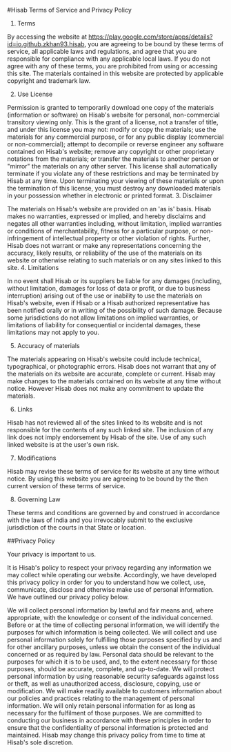 #Hisab Terms of Service and Privacy Policy

1. Terms

By accessing the website at https://play.google.com/store/apps/details?id=io.github.zkhan93.hisab, you are agreeing to be bound by these terms of service, all applicable laws and regulations, and agree that you are responsible for compliance with any applicable local laws. If you do not agree with any of these terms, you are prohibited from using or accessing this site. The materials contained in this website are protected by applicable copyright and trademark law.

2. Use License

Permission is granted to temporarily download one copy of the materials (information or software) on Hisab's website for personal, non-commercial transitory viewing only. This is the grant of a license, not a transfer of title, and under this license you may not:
modify or copy the materials;
use the materials for any commercial purpose, or for any public display (commercial or non-commercial);
attempt to decompile or reverse engineer any software contained on Hisab's website;
remove any copyright or other proprietary notations from the materials; or
transfer the materials to another person or "mirror" the materials on any other server.
This license shall automatically terminate if you violate any of these restrictions and may be terminated by Hisab at any time. Upon terminating your viewing of these materials or upon the termination of this license, you must destroy any downloaded materials in your possession whether in electronic or printed format.
3. Disclaimer

The materials on Hisab's website are provided on an 'as is' basis. Hisab makes no warranties, expressed or implied, and hereby disclaims and negates all other warranties including, without limitation, implied warranties or conditions of merchantability, fitness for a particular purpose, or non-infringement of intellectual property or other violation of rights.
Further, Hisab does not warrant or make any representations concerning the accuracy, likely results, or reliability of the use of the materials on its website or otherwise relating to such materials or on any sites linked to this site.
4. Limitations

In no event shall Hisab or its suppliers be liable for any damages (including, without limitation, damages for loss of data or profit, or due to business interruption) arising out of the use or inability to use the materials on Hisab's website, even if Hisab or a Hisab authorized representative has been notified orally or in writing of the possibility of such damage. Because some jurisdictions do not allow limitations on implied warranties, or limitations of liability for consequential or incidental damages, these limitations may not apply to you.

5. Accuracy of materials

The materials appearing on Hisab's website could include technical, typographical, or photographic errors. Hisab does not warrant that any of the materials on its website are accurate, complete or current. Hisab may make changes to the materials contained on its website at any time without notice. However Hisab does not make any commitment to update the materials.

6. Links

Hisab has not reviewed all of the sites linked to its website and is not responsible for the contents of any such linked site. The inclusion of any link does not imply endorsement by Hisab of the site. Use of any such linked website is at the user's own risk.

7. Modifications

Hisab may revise these terms of service for its website at any time without notice. By using this website you are agreeing to be bound by the then current version of these terms of service.

8. Governing Law

These terms and conditions are governed by and construed in accordance with the laws of India and you irrevocably submit to the exclusive jurisdiction of the courts in that State or location.

##Privacy Policy

Your privacy is important to us.

It is Hisab's policy to respect your privacy regarding any information we may collect while operating our website. Accordingly, we have developed this privacy policy in order for you to understand how we collect, use, communicate, disclose and otherwise make use of personal information. We have outlined our privacy policy below.

We will collect personal information by lawful and fair means and, where appropriate, with the knowledge or consent of the individual concerned.
Before or at the time of collecting personal information, we will identify the purposes for which information is being collected.
We will collect and use personal information solely for fulfilling those purposes specified by us and for other ancillary purposes, unless we obtain the consent of the individual concerned or as required by law.
Personal data should be relevant to the purposes for which it is to be used, and, to the extent necessary for those purposes, should be accurate, complete, and up-to-date.
We will protect personal information by using reasonable security safeguards against loss or theft, as well as unauthorized access, disclosure, copying, use or modification.
We will make readily available to customers information about our policies and practices relating to the management of personal information.
We will only retain personal information for as long as necessary for the fulfilment of those purposes.
We are committed to conducting our business in accordance with these principles in order to ensure that the confidentiality of personal information is protected and maintained. Hisab may change this privacy policy from time to time at Hisab's sole discretion.
